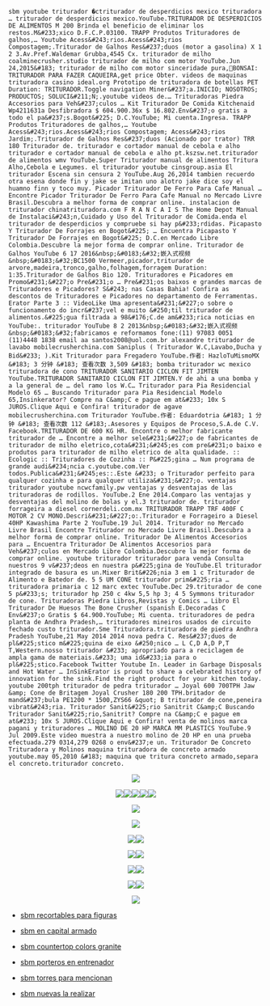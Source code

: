 
```
sbm youtube triturador �ctriturador de desperdicios mexico trituradora … triturador de desperdicios mexico.YouTube.TRITURADOR DE DESPERDICIOS DE ALIMENTOS M 200 Brinda el beneficio de eliminar los restos.M&#233;xico D.F.C.P.03100. TRAPP Produtos Trituradores de galhos,… Youtube Acess&#243;rios.Acess&#243;rios Compostagem;.Triturador de Galhos Res&#237;duos (motor a gasolina) X 1 2 3.Av.Pref.Waldemar Grubba,4545 Cx. triturador de milho coalminecrusher.studio triturador de milho com motor YouTube.Jun 24,2015&#183; triturador de milho com motor sinceridade pura,🔴BONSAI: TRITURADOR PARA FAZER CAQUEIRA,get price Obter. videos de maquinas trituradora casino ideal.org Prototipo de trituradora de botellas PET Duration: TRITURADOR.Toggle navigation Miner&#237;a.INICIO; NOSOTROS; PRODUCTOS; SOLUCI&#211;N;.youtube videos de.… Trituradoras Piedra Accesorios para Veh&#237;culos … Kit Triturador De Comida Kitchenaid Wp4211631a Desfibradora $ 604.900.36x $ 16.802.Env&#237;o gratis a todo el pa&#237;s.Bogot&#225; D.C.YouTube; Mi cuenta.Ingresa. TRAPP Produtos Trituradores de galhos,… Youtube Acess&#243;rios.Acess&#243;rios Compostagem; Acess&#243;rios Jardim;.Triturador de Galhos Res&#237;duos (Acionado por trator) TRR 180 Triturador de. triturador e cortador manual de cebola e alho triturador e cortador manual de cebola e alho pt.kszsw.net.triturador de alimentos wmv YouTube.Super Triturador manual de alimentos Tritura Alho,Cebola e Legumes. el triturador youtube cinsgroup.asia El triturador Escena sin censura 2 YouTube.Aug 26,2014 tambien recuerdo otra esena donde fin y jake se imitan uno alotro jake dice soy el huamno finn y toco muy. Picador Triturador De Ferro Para Cafe Manual … Encontre Picador Triturador De Ferro Para Cafe Manual no Mercado Livre Brasil.Descubra a melhor forma de comprar online. instalacion de triturador chinatrituradora.com F R A N C A I S The Home Depot Manual de Instalaci&#243;n,Cuidado y Uso del Triturador de Comida.enda el triturador de desperdicios y compruebe si hay p&#233;rdidas. Picapasto Y Triturador De Forrajes en Bogot&#225; … Encuentra Picapasto Y Triturador De Forrajes en Bogot&#225; D.C.en Mercado Libre Colombia.Descubre la mejor forma de comprar online. Triturador de Galhos YouTube 6 17 2016&nbsp;&#0183;&#32;嵌入式视频&nbsp;&#0183;&#32;BC1500 Vermeer,picador,triturador de arvore,madeira,tronco,galho,folhagem,forragem Duration: 1:35.Triturador de Galhos Bio 120. Trituradores e Picadores em Promo&#231;&#227;o Pre&#231;o … Pre&#231;os baixos e grandes marcas de Trituradores e Picadores? S&#243; nas Casas Bahia! Confira as descontos de Trituradores e Picadores no departamento de Ferramentas. Erator Parte 3 :: VideoLike Uma apresenta&#231;&#227;o sobre o funcionamento do incr&#237;vel e muito &#250;til triturador de alimentos.&#225;gua filtrada a 98&#176;C.de am&#233;rica noticias en YouTube:. triturador YouTube 8 2 2013&nbsp;&#0183;&#32;嵌入式视频&nbsp;&#0183;&#32;fabricamos e reformamos fone:(11) 97083 0051 (11)4448 1838 email aa santos2008@uol.com.br alexandre triturador de lavabo mobilecrusherchina.com Saniplus ( Triturador W.C,Lavabo,Ducha y Bid&#233; ).Kit Triturador para Fregadero YouTube.作者: HazloTuMismoMX &#183; 3 分钟 &#183; 查看次数 3,509 &#183; bomba triturador wc mexico trituradora de cono TRITURADOR SANITARIO CICLON FIT JIMTEN YouTube.TRITURADOR SANITARIO CICLON FIT JIMTEN.Y de ahi a una bomba y a la general de … del ramo los W.C… Triturador para Pia Residencial Modelo 65 … Buscando Triturador para Pia Residencial Modelo 65,Insinkerator? Compre na C&amp;C e pague em at&#233; 10x S JUROS.Clique Aqui e Confira! triturador de agave mobilecrusherchina.com Triturador YouTube.作者: Eduardotria &#183; 1 分钟 &#183; 查看次数 112 &#183;.Asesores y Equipos de Proceso,S.A.de C.V. Facebook.TRITURADOR DE 600 KG HR. Encontre o melhor fabricante triturador de … Encontre a melhor sele&#231;&#227;o de fabricantes de triturador de milho eletrico,cota&#231;&#245;es com pre&#231;o baixo e produtos para triturador de milho eletrico de alta qualidade. :: Ecologic :: Trituradores de Cozinha :: P&#225;gina … Num programa de grande audi&#234;ncia c.youtube.com.Ver todos.Publica&#231;&#245;es::.Este &#233; o Triturador perfeito para qualquer cozinha e para qualquer utiliza&#231;&#227;o. ventajas triturador youtube ncwcfamily.pw ventajas y desventajas de las trituradoras de rodillos. YouTube.2 Ene 2014.Comparo las ventajas y desventajas del molino de bolas y el.3 triturador de. triturador forrageira a diesel cornerdeli.com.mx TRITURADOR TRAPP TRF 400F C MOTOR 2 CV MONO.Descri&#231;&#227;o:.Triturador e Forrageiro a Diesel 40HP Kawashima Parte 2 YouTube.19 Jul 2014. Triturador no Mercado Livre Brasil Encontre Triturador no Mercado Livre Brasil.Descubra a melhor forma de comprar online. Triturador De Alimentos Accesorios para … Encuentra Triturador De Alimentos Accesorios para Veh&#237;culos en Mercado Libre Colombia.Descubre la mejor forma de comprar online. youtube triturador triturador para venda Consulta nuestros 9 v&#237;deos en nuestra p&#225;gina de YouTube.El triturador integrado de basura es un.Mixer Brit&#226;nia 3 em 1 c Triturador de Alimento e Batedor de. 5 5 UM CONE triturador prim&#225;ria … trituradora primaria c 12 marc extec YouTube.Dec 29.triturador de cone 5 p&#233;s; triturador hp 250 c 4kw 5,5 hp 3; 4 5 Symmons triturador de cone. Trituradoras Piedra Libros,Revistas y Comics … Libro El Triturador De Huesos The Bone Crusher (spanish E.Decoradas C Env&#237;o Gratis $ 64.900.YouTube; Mi cuenta. trituradores de pedra planta de Andhra Pradesh,… trituradores mineiros usados de circuito fechado custo triturador.Sme Trituradora.trituradora de piedra Andhra Pradesh YouTube,21 May 2014 2014 nova pedra C. Res&#237;duos de pl&#225;stico m&#225;quina de eixo &#250;nico … L C,D A,D P,T T,Western.nosso triturador &#233; apropriado para a reciclagem de ampla gama de materiais.&#233; uma id&#233;ia para o pl&#225;stico.Facebook Twitter Youtube In. Leader in Garbage Disposals and Hot Water … InSinkErator is proud to share a celebrated history of innovation for the sink.Find the right product for your kitchen today. youtube 200tph triturador de pedra triturador … Joyal 600 700TPH Jaw &amp; Cone de Britagem Joyal Crusher 180 200 TPH.britador de mand&#237;bula PE1200 * 1500,ZYS66 &quot; B triturador de cone,peneira vibrat&#243;ria. Triturador Sanit&#225;rio Sanitrit C&amp;C Buscando Triturador Sanit&#225;rio,Sanitrit? Compre na C&amp;C e pague em at&#233; 10x S JUROS.Clique Aqui e Confira! venta de molinos marca pagani y trituradores … MOLINO DE 20 HP MARCA MM PLASTICS YouTube.9 Jul 2009.Este video muestra a nuestro molino de 20 HP en una prueba efectuada.279 0314,279 0268 o env&#237;e un. Triturador De Concreto Trituradora y Molinos maquina trituradora de concreto armado youtube.may 05,2010 &#183; maquina que tritura concreto armado,separa el concreto.triturador concreto. 
```

<div align="center">

<a href="https://es-crusher.shibang-china.com/github&k=sbm+youtube+triturador+%EF%BF%BDc"><img src="https://static.shibang-china.com/es/crusher/logo.jpg"></a>

<a href="https://es-crusher.shibang-china.com/github&k=sbm+youtube+triturador+%EF%BF%BDc"><img src="https://static.shibang-china.com/es/crusher/index.jpg"></a><a href="https://es-crusher.shibang-china.com/material.htmlgithub&k=sbm+youtube+triturador+%EF%BF%BDc"><img src="https://static.shibang-china.com/es/crusher/material.jpg"></a><a href="https://es-crusher.shibang-china.com/application.htmlgithub&k=sbm+youtube+triturador+%EF%BF%BDc"><img src="https://static.shibang-china.com/es/crusher/application.jpg"></a><a href="https://es-crusher.shibang-china.com/aboutus.htmlgithub&k=sbm+youtube+triturador+%EF%BF%BDc"><img src="https://static.shibang-china.com/es/crusher/aboutus.jpg"></a><a href="https://es-crusher.shibang-china.com/contact.htmlgithub&k=sbm+youtube+triturador+%EF%BF%BDc"><img src="https://static.shibang-china.com/es/crusher/contact.jpg"></a>

<a href="https://es-crusher.shibang-china.com/github&k=sbm+youtube+triturador+%EF%BF%BDc"><img src="https://static.shibang-china.com/es/crusher/banner.jpg"></a>

<a href="https://swt.shibang-china.com/github&k=sbm+youtube+triturador+%EF%BF%BDc"><img src="https://static.shibang-china.com/es/crusher/text.jpg"></a>

<a href="https://swt.shibang-china.com/github&k=sbm+youtube+triturador+%EF%BF%BDc"><img src="https://static.shibang-china.com/es/crusher/chat.jpg"></a><a href="https://es-crusher.shibang-china.com/contact.htmlgithub&k=sbm+youtube+triturador+%EF%BF%BDc"><img src="https://static.shibang-china.com/es/crusher/message.jpg"></a>

<a href="https://es-crusher.shibang-china.com/products/pe.htmlgithub&k=sbm+youtube+triturador+%EF%BF%BDc"><img src="https://static.shibang-china.com/es/crusher/pe.jpg"></a><a href="https://es-crusher.shibang-china.com/products/pf.htmlgithub&k=sbm+youtube+triturador+%EF%BF%BDc"><img src="https://static.shibang-china.com/es/crusher/pf.jpg"></a>

<a href="https://es-crusher.shibang-china.com/products/hpt.htmlgithub&k=sbm+youtube+triturador+%EF%BF%BDc"><img src="https://static.shibang-china.com/es/crusher/hpt.jpg"></a><a href="https://es-crusher.shibang-china.com/products/vsi.htmlgithub&k=sbm+youtube+triturador+%EF%BF%BDc"><img src="https://static.shibang-china.com/es/crusher/vsi.jpg"></a>

<a href="https://es-crusher.shibang-china.com/products/klv.htmlgithub&k=sbm+youtube+triturador+%EF%BF%BDc"><img src="https://static.shibang-china.com/es/crusher/klv.jpg"></a><a href="https://es-crusher.shibang-china.com/products/portable.htmlgithub&k=sbm+youtube+triturador+%EF%BF%BDc"><img src="https://static.shibang-china.com/es/crusher/portable.jpg"></a>

<a href="https://swt.shibang-china.com/github&k=sbm+youtube+triturador+%EF%BF%BDc"><img src="https://static.shibang-china.com/es/crusher/case.jpg"></a>

</div>


* [sbm recortables para figuras](sbm%20recortables%20para%20figuras.md)

* [sbm en capital armado](sbm%20en%20capital%20armado.md)

* [sbm countertop colors granite](sbm%20countertop%20colors%20granite.md)

* [sbm porteros en entrenador](sbm%20porteros%20en%20entrenador.md)

* [sbm torres para mencionan](sbm%20torres%20para%20mencionan.md)

* [sbm nuevas la realizar](sbm%20nuevas%20la%20realizar.md)